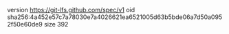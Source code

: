 version https://git-lfs.github.com/spec/v1
oid sha256:4a452e57c7a78030e7a4026621ea6521005d63b5bde06a7d50a0952f50e60de9
size 392
